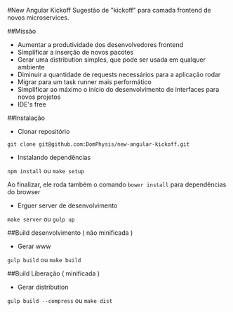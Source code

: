#New Angular Kickoff
Sugestão de "kickoff" para camada frontend de novos microservices.

##Missão
- Aumentar a produtividade dos desenvolvedores frontend
- Simplificar a inserção de novos pacotes
- Gerar uma distribution simples, que pode ser usada em qualquer ambiente
- Diminuir a quantidade de requests necessários para a aplicação rodar
- Migrar para um task runner mais performático
- Simplificar ao máximo o início do desenvolvimento de interfaces 
para novos projetos
- IDE's free

##Instalação
- Clonar repositório

```
git clone git@github.com:DomPhysis/new-angular-kickoff.git
```

- Instalando dependências 

```npm install``` ou ```make setup```

Ao finalizar, ele roda também o comando ```bower install``` para dependências do browser

- Erguer server de desenvolvimento

```make server``` ou ```gulp up```

##Build desenvolvimento ( não minificada ) 
- Gerar www

```gulp build``` ou ```make build```

##Build Liberação ( minificada ) 
- Gerar distribution

```gulp build --compress``` ou ```make dist```
